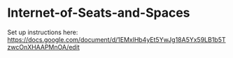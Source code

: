 # Internet-of-Seats-and-Spaces

Set up instructions here: https://docs.google.com/document/d/1EMxlHb4yEt5YwJg18A5Yx59LB1b5TzwcOnXHAAPMnOA/edit
